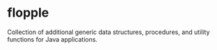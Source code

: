 # flopple

Collection of additional generic data structures, procedures, and utility functions for Java applications.
